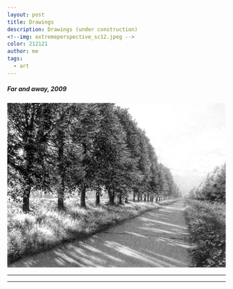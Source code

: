 ```yaml
---
layout: post
title: Drawings
description: Drawings (under construction)
<!--img: extremeperspective_sc12.jpeg -->
color: 212121
author: me
tags:
  - art
---
```


<!-- * some text
{: toc} -->
<!-- # Under construction:  -->


<!-- [**Page with paintings**](mypaintingphotos) -->

#####   Far and away, 2009
![](/images-hq/extremeperspective_sc12.jpeg)
<br>
<hr>
<hr>

